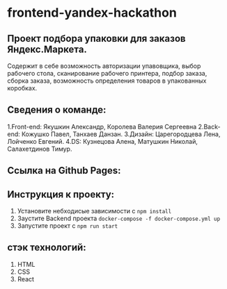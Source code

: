 # frontend-yandex-hackathon

## Проект подбора упаковки для заказов Яндекс.Маркета.
Содержит в себе возможность авторизации упавовщика, выбор рабочего стола, сканирование рабочего принтера, подбор заказа, сборка заказа, возможность определения товаров в упакованных коробках.

## Cведения о команде:
1.Front-end: Якушкин Александр, Королева Валерия Сергеевна
2.Back-end: Кожушко Павел, Танхаев Данзан.
3.Дизайн: Царегородцева Лена, Лойченко Евгений.
4.DS: Кузнецова Алена, Матушкин Николай, Салахетдинов Тимур.

## Cсылка на Github Pages: 

## Инструкция к проекту:
1. Установите небходисые зависимости с `npm install`
2. Заустите Backend проекта `docker-compose -f docker-compose.yml up`
3. Запустите проект с `npm run start`

## стэк технологий:
1. HTML
2. CSS
3. React

